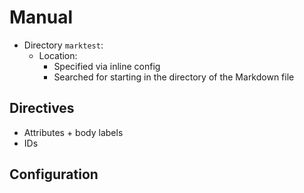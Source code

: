 # Manual

* Directory `marktest`:
  * Location:
    * Specified via inline config
    * Searched for starting in the directory of the Markdown file

## Directives

* Attributes + body labels
* IDs

## Configuration
